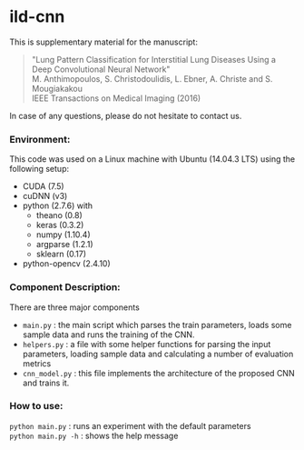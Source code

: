 # ild-cnn
This is supplementary material for the manuscript: 

>"Lung Pattern Classification for Interstitial Lung Diseases Using a Deep Convolutional Neural Network"  
M. Anthimopoulos, S. Christodoulidis, L. Ebner, A. Christe and S. Mougiakakou  
IEEE Transactions on Medical Imaging (2016)  

In case of any questions, please do not hesitate to contact us.

### Environment:
This code was used on a Linux machine with Ubuntu (14.04.3 LTS) using the following setup:  
- CUDA (7.5)
- cuDNN (v3)
- python (2.7.6) with  
  * theano (0.8)
  * keras (0.3.2)
  * numpy (1.10.4)
  * argparse (1.2.1)
  * sklearn (0.17)
- python-opencv (2.4.10)

### Component Description:
There are three major components
- `main.py`      : the main script which parses the train parameters, loads some sample data and runs the training of the CNN.
- `helpers.py`    : a file with some helper functions for parsing the input parameters, loading sample data and calculating a number of evaluation metrics
- `cnn_model.py`  : this file implements the architecture of the proposed CNN and trains it.

### How to use:
`python main.py` : runs an experiment with the default parameters  
`python main.py -h` : shows the help message
